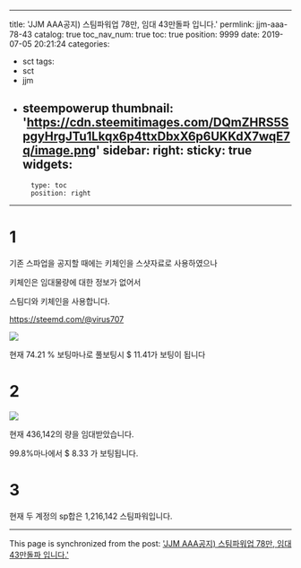 
---
title: 'JJM AAA공지) 스팀파워업 78만, 임대 43만돌파 입니다.'
permlink: jjm-aaa-78-43
catalog: true
toc_nav_num: true
toc: true
position: 9999
date: 2019-07-05 20:21:24
categories:
- sct
tags:
- sct
- jjm
- steempowerup
thumbnail: 'https://cdn.steemitimages.com/DQmZHRS5SpgyHrgJTu1Lkqx6p4ttxDbxX6p6UKKdX7wqE7q/image.png'
sidebar:
    right:
        sticky: true
widgets:
    -
        type: toc
        position: right
---


# 1
기존 스파업을 공지할 때에는 키체인을 스샷자료로 사용하였으나

키체인은 임대물량에 대한 정보가 없어서

스팀디와 키체인을 사용합니다.

https://steemd.com/@virus707

![](https://cdn.steemitimages.com/DQmZHRS5SpgyHrgJTu1Lkqx6p4ttxDbxX6p6UKKdX7wqE7q/image.png)


현재 74.21 %  보팅마나로 풀보팅시 $ 11.41가 보팅이 됩니다

# 2

![](https://cdn.steemitimages.com/DQmeiuTKH8DVVkiye5VpdNk64fRk4ebHmGRXRsThK89P65e/image.png)

현재 436,142의 량을 임대받았습니다.

99.8%마나에서 $ 8.33 가 보팅됩니다.

# 3 

현재 두 계정의 sp합은  1,216,142 스팀파워입니다.

- - -

This page is synchronized from the post: ['JJM AAA공지) 스팀파워업 78만, 임대 43만돌파 입니다.'](https://steemit.com/@virus707/jjm-aaa-78-43)

